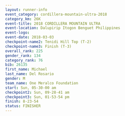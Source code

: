 ```yaml
---
layout: runner-info 
event_category: cordillera-mountain-ultra-2018 
category_km: 26K 
event-title: 2018 CORDILLERA MOUNTAIN ULTRA 
event-location: Dalupirip Itogon Benguet Philippines 
event-logo: 
event-date: 2018-03-03 
checkpoint-name2: Tenidi Hill Top (T-2) 
checkpoint-name3: Finish (T-3) 
overall_rank: 225
gender_rank: 134
category_rank: 76
bib: 26135
first_name: Michael
last_name: Del Rosario
gender: M
team_name: One Meralco Foundation
start: Sun, 05-30-00 am
checkpoint2: Sun, 09-28-41 am
checkpoint3: Sun, 01-53-54 pm
finish: 8-23-54
status: FINISHER
---
```

